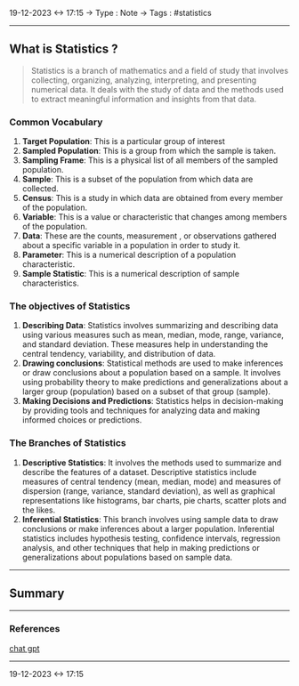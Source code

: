 19-12-2023 <-> 17:15
-> Type : Note
-> Tags : #statistics

---
## What is Statistics ?
>Statistics is a branch of mathematics and a field of study that involves collecting, organizing, analyzing, interpreting, and presenting numerical data. It deals with the study of data and the methods used to extract meaningful information and insights from that data.


### Common Vocabulary
1. **Target Population**: This is a particular group of interest
2. **Sampled Population**: This is a group from which the sample is taken.
3. **Sampling Frame**: This is a physical list of all members of the sampled population.
4. **Sample**: This is a subset of the population from which data are collected.
5. **Census**: This is a study in which data are obtained from every member of the population.
6. **Variable**: This is a value or characteristic that changes among members of the population.
7. **Data**: These are the counts, measurement , or observations gathered about a specific variable in a population in order to study it.
8. **Parameter**: This is a numerical description of a population characteristic.
9. **Sample Statistic**: This is a numerical description of sample characteristics.


### The objectives of Statistics
1. **Describing Data**: Statistics involves summarizing and describing data using various measures such as mean, median, mode, range, variance, and standard deviation. These measures help in understanding the central tendency, variability, and distribution of data.
2. **Drawing conclusions**: Statistical methods are used to make inferences or draw conclusions about a population based on a sample. It involves using probability theory to make predictions and generalizations about a larger group (population) based on a subset of that group (sample).
3. **Making Decisions and Predictions**: Statistics helps in decision-making by providing tools and techniques for analyzing data and making informed choices or predictions.

### The Branches of Statistics
1. **Descriptive Statistics**: It involves the methods used to summarize and describe the features of a dataset. Descriptive statistics include measures of central tendency (mean, median, mode) and measures of dispersion (range, variance, standard deviation), as well as graphical representations like histograms, bar charts, pie charts, scatter plots and the likes.
2. **Inferential Statistics**: This branch involves using sample data to draw conclusions or make inferences about a larger population. Inferential statistics includes hypothesis testing, confidence intervals, regression analysis, and other techniques that help in making predictions or generalizations about populations based on sample data.

___

## Summary


---
### References
[chat gpt]()

---
19-12-2023 <-> 17:15